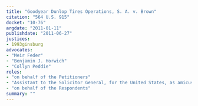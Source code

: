 ```yaml
---
title: "Goodyear Dunlop Tires Operations, S. A. v. Brown"
citation: "564 U.S. 915"
docket: "10-76"
argdate: "2011-01-11"
publishdate: "2011-06-27"
justices:
- 1993ginsburg
advocates:
- "Meir Feder"
- "Benjamin J. Horwich"
- "Collyn Peddie"
roles:
- "on behalf of the Petitioners"
- "Assistant to the Solicitor General, for the United States, as amicus curiae, supporting the Petitioners"
- "on behalf of the Respondents"
summary: ""
---
```


